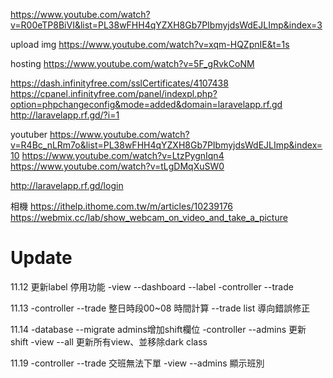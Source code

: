https://www.youtube.com/watch?v=R00eTP8BiVI&list=PL38wFHH4qYZXH8Gb7PIbmyjdsWdEJLImp&index=3


upload img
https://www.youtube.com/watch?v=xqm-HQZpnIE&t=1s


hosting
https://www.youtube.com/watch?v=5F_gRvkCoNM

https://dash.infinityfree.com/sslCertificates/4107438
https://cpanel.infinityfree.com/panel/indexpl.php?option=phpchangeconfig&mode=added&domain=laravelapp.rf.gd
http://laravelapp.rf.gd/?i=1



youtuber
https://www.youtube.com/watch?v=R4Bc_nLRm7o&list=PL38wFHH4qYZXH8Gb7PIbmyjdsWdEJLImp&index=10
https://www.youtube.com/watch?v=LtzPygnIqn4
https://www.youtube.com/watch?v=tLgDMqXuSW0

http://laravelapp.rf.gd/login

相機
https://ithelp.ithome.com.tw/m/articles/10239176
https://webmix.cc/lab/show_webcam_on_video_and_take_a_picture



# Update
11.12
更新label 停用功能
-view
--dashboard
--label
-controller
--trade

11.13
-controller 
--trade 整日時段00~08 時間計算
--trade list 導向錯誤修正

11.14
-database
--migrate admins增加shift欄位
-controller
--admins 更新 shift
-view 
--all 更新所有view、並移除dark class

11.19
-controller
--trade 交班無法下單
-view 
--admins 顯示班別
